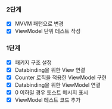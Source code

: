 ### 2단계
- [x] MVVM 패턴으로 변경
- [x] ViewModel 단위 테스트 작성

### 1단계
- [x] 패키지 구조 설정
- [x] Databinding을 위한 View 연결
- [x] Counter 로직을 적용한 ViewModel 구현
- [x] Databinding을 위한 ViewModel 연결
- [x] 0 이하일 경우 토스트 메시지 표시
- [x] ViewModel 테스트 코드 추가